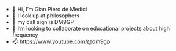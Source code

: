 - 👋 Hi, I’m Gian Piero de Medici
- 👀 I look up at philosophers
- 🌱 my call sign is DM9GP
- 💞️ I’m looking to collaborate on educational projects about high frequency 
- 📫 https://www.youtube.com/@dm9gp 

<!---
dm9gp/dm9gp is a ✨ special ✨ repository because its `README.md` (this file) appears on your GitHub profile.
You can click the Preview link to take a look at your changes.
--->
